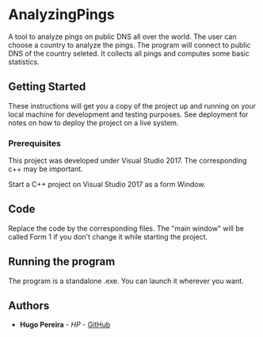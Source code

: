 # AnalyzingPings
A tool to analyze pings on public DNS all over the world. The user can choose a country to analyze the pings. The program will connect to public DNS of the country seleted. It collects all pings and computes some basic statistics.

## Getting Started

These instructions will get you a copy of the project up and running on your local machine for development and testing purposes. See deployment for notes on how to deploy the project on a live system.

### Prerequisites

This project was developed under Visual Studio 2017. The corresponding c++ may be important.

Start a C++ project on Visual Studio 2017 as a form Window.

## Code

Replace the code by the corresponding files. The "main window" will be called Form 1 if you don't change it while starting the project.

## Running the program

The program is a standalone .exe. You can launch it wherever you want.

## Authors

* **Hugo Pereira** - *HP* - [GitHub](https://github.com/PereiraHugo)
